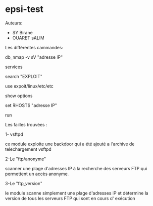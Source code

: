 # epsi-test


Auteurs:

* SY Birane 
* OUARET sALIM




Les différentes cammandes: 



db_nmap -v sV  "adresse IP"

services 

search "EXPLOIT"

use expoit/linux/etc/etc

show options 

set RHOSTS "adresse IP"

run

Les failles trouvées :

1- vsftpd

ce module exploite une backdoor qui a été ajouté a l'archive de telechargement vsftpd


2-Le "ftp/anonyme" 

scanner une plage d'adresses IP à la recherche des serveurs FTP qui permettent un accès anonyme.


3-Le "ftp_version" 

le module scanne simplement une plage d'adresses IP et détermine la version de tous les serveurs FTP qui sont en cours d' exécution
